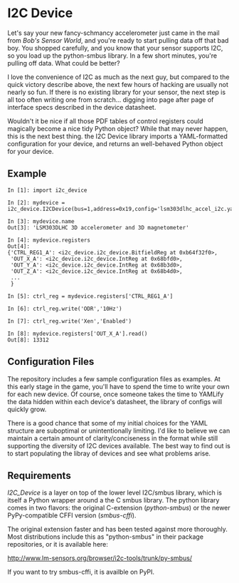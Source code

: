 I2C Device
==========

Let's say your new fancy-schmancy accelerometer just came in the mail from
_Bob's Sensor World_, and you're ready to start pulling data off that bad boy.
You shopped carefully, and you know that your sensor supports I2C, so you load
up the python-smbus library.  In a few short minutes, you're pulling off data.
What could be better?

I love the convenience of I2C as much as the next guy, but compared to the
quick victory describe above, the next few hours of hacking are usually not
nearly so fun.  If there is no existing library for your sensor, the next step
is all too often writing one from scratch... digging into page after page of 
interface specs described in the device datasheet.

Wouldn't it be nice if all those PDF tables of control registers could 
magically become a nice tidy Python object?  While that may never happen, 
this is the next best thing.  the I2C Device library imports a YAML-formatted
configuration for your device, and returns an well-behaved Python object 
for your device.  


Example
-------

```
In [1]: import i2c_device

In [2]: mydevice = i2c_device.I2CDevice(bus=1,address=0x19,config='lsm303dlhc_accel_i2c.yaml')

In [3]: mydevice.name
Out[3]: 'LSM303DLHC 3D accelerometer and 3D magnetometer'

In [4]: mydevice.registers
Out[4]: 
{'CTRL_REG1_A': <i2c_device.i2c_device.BitfieldReg at 0xb64f32f0>,
 'OUT_X_A': <i2c_device.i2c_device.IntReg at 0x68bfd0>,
 'OUT_Y_A': <i2c_device.i2c_device.IntReg at 0x68b3d0>,
 'OUT_Z_A': <i2c_device.i2c_device.IntReg at 0x68b4d0>,
 ...
 }

In [5]: ctrl_reg = mydevice.registers['CTRL_REG1_A']

In [6]: ctrl_reg.write('ODR','10Hz')

In [7]: ctrl_reg.write('Xen','Enabled')

In [8]: mydevice.registers['OUT_X_A'].read()
Out[8]: 13312
```


Configuration Files
-------------------

The repository includes a few sample configuration files as examples.  At this
early stage in the game, you'll have to spend the time to write your own for
each new device.  Of course, once someone takes the time to YAMLify the data
hidden within each device's datasheet, the library of configs will quickly
grow.  

There is a good chance that some of my initial choices for the YAML structure
are suboptimal or unintentionally limiting.  I'd like to believe we can
maintain a certain amount of clarity/conciseness in the format while still
supporting the diversity of I2C devices available.  The best way to find out is
to start populating the libray of devices and see what problems arise.  


Requirements
------------

_I2C_Device_ is a layer on top of the lower level I2C/smbus library, which is
itself a Python wrapper around a the C smbus library.  The python library
comes in two flavors: the original C-extension (_python-smbus_) or the newer
PyPy-compatible CFFI version (_smbus-cffi_).

The original extension faster and has been tested against more thoroughly.
Most distributions include this as "python-smbus" in their package 
repositories, or it is available here:

  http://www.lm-sensors.org/browser/i2c-tools/trunk/py-smbus/

If you want to try smbus-cffi, it is availble on PyPI.  

